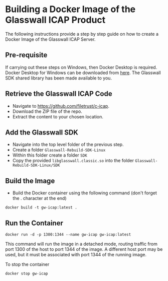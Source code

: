 # Building a Docker Image of the Glasswall ICAP Product
 
The following instructions provide a step by step guide on how to create a Docker Image of the Glasswall ICAP Server.
 
## Pre-requisite
If carrying out these steps on Windows, then Docker Desktop is required. Docker Desktop for Windows can be downloaded from [here](https://docs.docker.com/docker-for-windows/install/).
The Glasswall SDK shared library has been made available to you.

## Retrieve the Glasswall ICAP Code
 
- Navigate to  https://github.com/filetrust/c-icap. 
- Download the ZIP file of the repo.
- Extract the content to your chosen location.
 
## Add the Glasswall SDK
- Navigate into the top level folder of the previous step.
- Create a folder `Glasswall-Rebuild-SDK-Linux`
- Within this folder create a folder `SDK`
- Copy the provided `libglasswall.classic.so` into the folder `Glasswall-Rebuild-SDK-Linux/SDK`

## Build the Image
- Build the Docker container using the following command (don't forget the . character at the end)
```
docker build -t gw-icap:latest .
```

## Run the Container
```
docker run -d -p 1300:1344 --name gw-icap gw-icap:latest
```
This command will run the image in a detached mode, routing traffic from port 1300 of the host to port 1344 of the image. A different host port may be used, but it must be associated with port 1344 of the running image.

To stop the container
```
docker stop gw-icap 
``` 